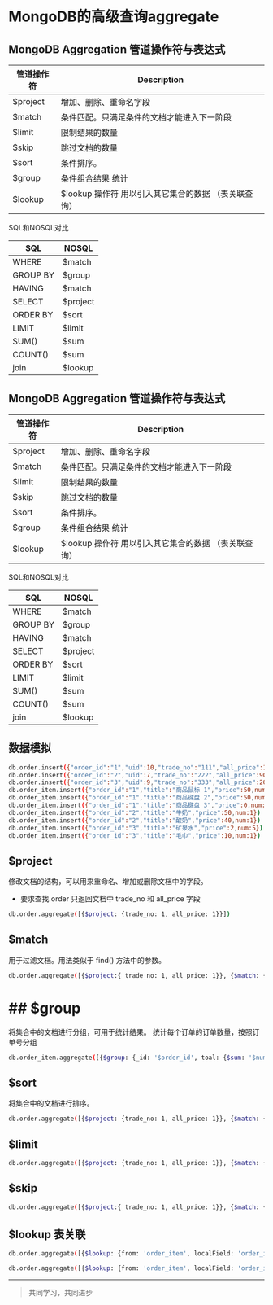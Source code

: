 # MongoDB的高级查询aggregate

## MongoDB Aggregation  管道操作符与表达式

管道操作符 | Description
--- | ---
$project | 增加、删除、重命名字段
$match | 条件匹配。只满足条件的文档才能进入下一阶段
$limit | 限制结果的数量
$skip | 跳过文档的数量
$sort | 条件排序。
$group | 条件组合结果 统计
$lookup | $lookup 操作符 用以引入其它集合的数据 （表关联查询）

SQL和NOSQL对比

SQL | NOSQL
--- | ---
WHERE | $match
GROUP BY | $group
HAVING | $match
SELECT | $project
ORDER BY | $sort
LIMIT | $limit
SUM() | $sum
COUNT() | $sum
join | $lookup

## MongoDB Aggregation  管道操作符与表达式

管道操作符 | Description
--- | ---
$project | 增加、删除、重命名字段
$match | 条件匹配。只满足条件的文档才能进入下一阶段
$limit | 限制结果的数量
$skip | 跳过文档的数量
$sort | 条件排序。
$group | 条件组合结果 统计
$lookup | $lookup 操作符 用以引入其它集合的数据 （表关联查询）

SQL和NOSQL对比

SQL | NOSQL
--- | ---
WHERE | $match
GROUP BY | $group
HAVING | $match
SELECT | $project
ORDER BY | $sort
LIMIT | $limit
SUM() | $sum
COUNT() | $sum
join | $lookup

## 数据模拟

```bash
db.order.insert({"order_id":"1","uid":10,"trade_no":"111","all_price":100,"all_num":2})
db.order.insert({"order_id":"2","uid":7,"trade_no":"222","all_price":90,"all_num":2})
db.order.insert({"order_id":"3","uid":9,"trade_no":"333","all_price":20,"all_num":6})
db.order_item.insert({"order_id":"1","title":"商品鼠标 1","price":50,num:1})
db.order_item.insert({"order_id":"1","title":"商品键盘 2","price":50,num:1})
db.order_item.insert({"order_id":"1","title":"商品键盘 3","price":0,num:1})
db.order_item.insert({"order_id":"2","title":"牛奶","price":50,num:1})
db.order_item.insert({"order_id":"2","title":"酸奶","price":40,num:1})
db.order_item.insert({"order_id":"3","title":"矿泉水","price":2,num:5})
db.order_item.insert({"order_id":"3","title":"毛巾","price":10,num:1})
```

## $project

修改文档的结构，可以用来重命名、增加或删除文档中的字段。

* 要求查找 order 只返回文档中 trade_no 和 all_price 字段

```bash
db.order.aggregate([{$project: {trade_no: 1, all_price: 1}}])
```

## $match

用于过滤文档。用法类似于 find() 方法中的参数。

```bash
db.order.aggregate([{$project:{ trade_no: 1, all_price: 1}}, {$match: {all_price: {$gte: 90}}}])
```

# ## $group

将集合中的文档进行分组，可用于统计结果。
统计每个订单的订单数量，按照订单号分组

```bash
db.order_item.aggregate([{$group: {_id: '$order_id', toal: {$sum: '$num'}}}])
```

## $sort

将集合中的文档进行排序。

```bash
db.order.aggregate([{$project: {trade_no: 1, all_price: 1}}, {$match: {all_price: {$gte:90}}}, {$sort: {all_price: -1}}])
```

## $limit

```bash
db.order.aggregate([{$project: {trade_no: 1, all_price: 1}}, {$match: {all_price: {$gte:90}}}, {$sort: {all_price: -1}}, {$limit: 1}])
```

## $skip

```bash
db.order.aggregate([{$project:{ trade_no: 1, all_price: 1}}, {$match: {all_price: {$gte: 90}}}, {$sort: {all_price: -1}}, {$skip: 1}])
```

## $lookup 表关联

```bash
db.order.aggregate([{$lookup: {from: 'order_item', localField: 'order_id', foreignField: 'order_id', as: 'items'}}])
```

```bash
db.order.aggregate([{$lookup: {from: 'order_item', localField: 'order_id', foreignField: 'order_id', as: 'items'}}, {$match:{"all_price":{$gte:90}}}])
```
___
> 共同学习，共同进步